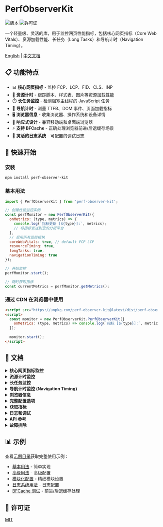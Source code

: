 # PerfObserverKit

![版本](https://img.shields.io/npm/v/perf-observer-kit)
![许可证](https://img.shields.io/npm/l/perf-observer-kit)

一个轻量级、灵活的库，用于监控网页性能指标，包括核心网页指标（Core Web Vitals）、资源加载性能、长任务（Long Tasks）和导航计时（Navigation Timing）。

[English](https://github.com/SailingCoder/perf-observer-kit/blob/main/README.md) | [中文文档](https://github.com/SailingCoder/perf-observer-kit/blob/main/README_CN.md)

## 📋 功能特点

- 📊 **核心网页指标** - 监控 FCP、LCP、FID、CLS、INP
- 🔄 **资源计时** - 跟踪脚本、样式表、图片等资源加载性能
- ⏱️ **长任务监控** - 检测阻塞主线程的 JavaScript 任务
- 🧭 **导航计时** - 测量 TTFB、DOM 事件、页面加载指标
- 🖥️ **浏览器信息** - 收集浏览器、操作系统和设备详情
- 📱 **响应式设计** - 兼容移动端和桌面端浏览器
- ⚡ **支持 BFCache** - 正确处理浏览器前进/后退缓存场景
- 📝 **灵活的日志系统** - 可配置的调试日志

## 🚀 快速开始

### 安装

```bash
npm install perf-observer-kit
```

### 基本用法

```javascript
import { PerfObserverKit } from 'perf-observer-kit';

// 创建性能监控实例
const perfMonitor = new PerfObserverKit({
  onMetrics: (type, metrics) => {
    console.log(`指标更新 [${type}]:`, metrics);
    // 将指标发送到您的分析平台
  },
  // 启用所有监控模块
  coreWebVitals: true, // default FCP LCP
  resourceTiming: true,
  longTasks: true,
  navigationTiming: true
});

// 开始监控
perfMonitor.start();

// 随时获取指标
const currentMetrics = perfMonitor.getMetrics();
```

### 通过 CDN 在浏览器中使用

```html
<script src="https://unpkg.com/perf-observer-kit@latest/dist/perf-observer-kit.browser.js"></script>
<script>
  const monitor = new PerfObserverKit.PerfObserverKit({
    onMetrics: (type, metrics) => console.log(`指标 [${type}]:`, metrics)
  });
  
  monitor.start();
</script>
```

## 📖 文档

<details>
<summary><b>核心网页指标监控</b></summary>

```javascript
const perfMonitor = new PerfObserverKit({
  coreWebVitals: {
    enabled: true,       // 启用核心网页指标监控
    fcp: true,           // 首次内容绘制
    lcp: true,           // 最大内容绘制
    fid: true,           // 首次输入延迟
    cls: true,           // 累积布局偏移
    inp: true            // 交互到下一次绘制
  }
});
```

**阈值标准:**
- FCP: 良好 ≤ 1.8秒, 差 > 3.0秒
- LCP: 良好 ≤ 2.5秒, 差 > 4.0秒
- FID: 良好 ≤ 100毫秒, 差 > 300毫秒
- CLS: 良好 ≤ 0.1, 差 > 0.25
- INP: 良好 ≤ 200毫秒, 差 > 500毫秒

[了解更多关于核心网页指标](https://web.dev/vitals/)

有关CLS实现和优化策略的详细信息，请参阅[累积布局偏移文档](./docs/cls-metrics-CN.md)。
</details>

<details>
<summary><b>资源计时监控</b></summary>

```javascript
const perfMonitor = new PerfObserverKit({
  resourceTiming: {
    enabled: true,
    excludedPatterns: [/analytics\.com/, /tracker/],  // 排除分析工具
    allowedTypes: ['script', 'img', 'css', 'fetch'],  // 要监控的类型
    maxEntries: 500                                   // 最大存储条目数
  }
});
```

捕获资源加载的详细信息：
- 资源 URL 和类型
- 加载时长和大小
- 首字节时间 (TTFB)
- 连接和处理时间
</details>

<details>
<summary><b>长任务监控</b></summary>

```javascript
const perfMonitor = new PerfObserverKit({
  longTasks: {
    enabled: true,      // 启用长任务监控
    threshold: 50,      // 任务时长阈值（毫秒）
    maxEntries: 100     // 最大存储条目数
  }
});
```

检测阻塞主线程超过 50 毫秒的 JavaScript 任务，提供：
- 任务持续时间
- 任务归属（脚本来源）
- 任务开始时间
</details>

<details>
<summary><b>导航计时监控 (Navigation Timing)</b></summary>

导航计时监控用于测量页面加载过程中的关键时间点，如TTFB（首字节时间）、DOM加载时间等。

```js
import { PerfObserverKit } from 'perf-observer-kit';

// 启用导航计时监控
const perfObserver = new PerfObserverKit({
  navigationTiming: {
    enabled: true,
    includeRawTiming: false, // 是否包含原始导航计时数据
    onUpdate: (metrics) => {
      console.log('导航计时指标:', metrics);
      // 包含 domainLookupTime, tcpConnectTime, ttfb, responseTime, domParse, domContentLoaded, loadEvent 等
    }
  }
});
```

> **实现细节**: 该库使用 `window.addEventListener('load')` 来收集导航事件，并确保指标仅在 loadEventEnd 可用时才报告，从而确保您获得准确的 loadEventDuration 值。导航计时数据在每次页面加载时只会收集一次。

有关所有导航计时指标的详细信息，请参阅[导航计时文档](./docs/navigation-timing.md)。
</details>

<details>
<summary><b>浏览器信息</b></summary>

```javascript
const perfMonitor = new PerfObserverKit({
  browserInfo: {
    enabled: true,             // 默认启用
    trackResize: true,         // 窗口大小变化时更新
    includeOSDetails: true,    // 包含操作系统信息
    includeSizeInfo: true      // 包含屏幕/窗口大小
  }
});
```

**注意：** 浏览器信息是唯一默认启用的模块。
</details>

<details>
<summary><b>完整配置选项</b></summary>

```javascript
const perfMonitor = new PerfObserverKit({
  // 指标回调 - 指标更新时调用
  onMetrics: (type, metrics) => {
    console.log(`指标更新 [${type}]:`, metrics);
  },
  
  // 通用设置
  debug: false,              // 启用调试模式（详细日志）
  logLevel: 2,               // 0:无, 1:错误, 2:警告, 3:信息, 4:调试
  autoStart: false,          // 自动开始监控
  samplingRate: 0,           // 采样率 (0-1), 0 = 不采样
  
  // 模块配置
  coreWebVitals: true,       // 启用核心网页指标（布尔值或对象）
  resourceTiming: true,      // 启用资源计时（布尔值或对象）
  longTasks: true,           // 启用长任务（布尔值或对象）
  navigationTiming: true,    // 启用导航计时（布尔值或对象）
  browserInfo: true          // 启用浏览器信息（布尔值或对象）
});
```
</details>

<details>
<summary><b>获取指标</b></summary>

```javascript
// 随时获取当前指标
const metrics = perfMonitor.getMetrics();

// 核心网页指标
console.log(metrics.coreWebVitals.fcp);  // 首次内容绘制
console.log(metrics.coreWebVitals.lcp);  // 最大内容绘制
console.log(metrics.coreWebVitals.fid);  // 首次输入延迟
console.log(metrics.coreWebVitals.cls);  // 累积布局偏移
console.log(metrics.coreWebVitals.inp);  // 交互到下一次绘制

// 资源
console.log(metrics.resources);          // 资源指标数组

// 长任务
console.log(metrics.longTasks);          // 长任务数组

// 导航计时
console.log(metrics.navigation.ttfb);    // 首字节时间
```

**CLS 指标上下文属性:**
```javascript
// CLS 指标的额外上下文信息
console.log(metrics.coreWebVitals.cls.context.sessionValues);  // 所有会话值
console.log(metrics.coreWebVitals.cls.context.shiftCount);     // 布局偏移次数
console.log(metrics.coreWebVitals.cls.context.sessionCount);   // 会话数量
console.log(metrics.coreWebVitals.cls.context.isPageVisible);  // 页面可见性状态
```
</details>

<details>
<summary><b>日志和调试</b></summary>

```javascript
// 初始化时启用调试模式
const perfMonitor = new PerfObserverKit({
  debug: true                // 设置日志级别为 DEBUG
});

// 初始化后调整日志级别
perfMonitor.setLogLevel(4);  // 4 = DEBUG（最详细）
perfMonitor.setDebugMode(true);  // 启用调试模式

// 清除收集的指标
perfMonitor.clearMetrics();
```

日志级别：
- 0: NONE - 无日志
- 1: ERROR - 仅错误
- 2: WARN - 警告和错误（默认）
- 3: INFO - 信息、警告和错误
- 4: DEBUG - 详细调试信息
</details>

<details>
<summary><b>API 参考</b></summary>

### 方法

| 方法 | 描述 |
|--------|-------------|
| `start()` | 开始监控性能指标 |
| `stop()` | 停止监控性能指标 |
| `getMetrics()` | 获取当前收集的指标 |
| `clearMetrics()` | 清除所有收集的指标 |
| `setLogLevel(level)` | 设置日志级别 (0-4) |
| `setDebugMode(enabled)` | 启用或禁用调试模式 |

### 事件类型

`MetricType` 枚举值：
- `WEB_VITALS` - 核心网页指标
- `RESOURCES` - 资源计时指标
- `LONG_TASKS` - 长任务指标
- `NAVIGATION` - 导航计时指标
- `BROWSER_INFO` - 浏览器信息指标
</details>

<details>
<summary><b>故障排除</b></summary>

### "PerfObserverKit is not defined" 错误

如果在浏览器中遇到此错误，请确保使用正确的浏览器构建版本：

```html
<!-- 在浏览器环境中总是使用浏览器构建版本 -->
<script src="https://unpkg.com/perf-observer-kit@latest/dist/perf-observer-kit.browser.js"></script>
```

不要在浏览器代码中直接使用非浏览器构建版本：

```html
<!-- ❌ 不要在浏览器环境中使用这个 -->
<script src="https://unpkg.com/perf-observer-kit@latest/dist/index.js"></script>
```

### 页面可见性与 CLS

如果您的 CLS 值看起来不一致，请注意以下几点：
- CLS 只在页面可见时测量
- 当页面转到后台时，CLS 收集会暂停
- 当页面重新变为可见时，会开始一个新的 CLS 会话
- CLS 使用会话窗口模型，以最大的会话值作为最终分数

### 浏览器兼容性

本库主要依赖于：
- Performance API
- PerformanceObserver
- 性能条目类型：largest-contentful-paint, first-input, layout-shift 等

对于不支持某些性能指标的浏览器，库会优雅降级，只收集支持的指标。
</details>

## 📊 示例

查看[示例目录](https://github.com/SailingCoder/perf-observer-kit/blob/main/examples)获取完整使用示例：

- [基本用法](https://github.com/SailingCoder/perf-observer-kit/blob/main/examples/basic-usage.html) - 简单实现
- [高级用法](https://github.com/SailingCoder/perf-observer-kit/blob/main/examples/advanced-usage.html) - 高级配置
- [模块化配置](https://github.com/SailingCoder/perf-observer-kit/blob/main/examples/modular-config.html) - 精细模块设置
- [日志系统用法](https://github.com/SailingCoder/perf-observer-kit/blob/main/examples/logger-usage.html) - 日志配置
- [BFCache 测试](https://github.com/SailingCoder/perf-observer-kit/blob/main/examples/test-bfcache.html) - 前进/后退缓存处理

## 📄 许可证

[MIT](LICENSE)